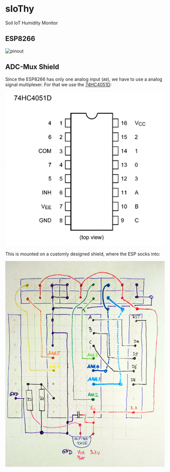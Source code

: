 # sIoThy

Soil IoT Humidity Monitor

## ESP8266

![pinout](https://i0.wp.com/edistechlab.com/wp-content/uploads/2021/04/WeMos-d1-mini-Pin-out.png)



## ADC-Mux Shield

Since the ESP8266 has only one analog input (`A0`), we have to use a analog signal multiplexer. For that we
use the [74HC4051D](https://www.mouser.com/datasheet/2/408/74HC4051D_datasheet_en_20201203-959201.pdf):

![74HC4051D](./74hc4051D.png)

This is mounted on a customly designed shield, where the ESP socks into:

![shield](./shield.jpg)
